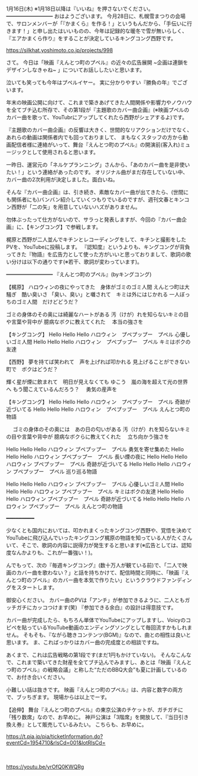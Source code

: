 1月16日(木) ※1月18日以降は『いいね』を押さないでください。
━━━━━━━━━
おはようございます。
今月28日に、札幌雪まつりの会場で、サロンメンバーが「『かまくら』を作る！」というもんだから、「手伝いに行きます！」と申し出たはいいものの、今年は記録的な暖冬で雪が無いらしく、『エアかまくら作り』をすることが決定しているキングコング西野です。

https://silkhat.yoshimoto.co.jp/projects/998

さて。
今日は「映画『えんとつ町のプペル』の近々の広告展開 ~企画は連鎖をデザインしなきゃね~ 」についてお話ししたいと思います。

泣いても笑っても今年はプペルイヤー。
実に分かりやすい『勝負の年』でございます。

年末の映画公開に向けて、これまで築きあげてきた人間関係や影響力やノウハウを全てブチ込む所存で、その第1段が『主題歌のカバー曲企画』(※映画プペルのカバー曲を歌って、YouTubrにアップしてくれたら西野がシェアするよ)です。

『主題歌のカバー曲企画』の反響は大きく、世間的なリアクションだけでなく、あれらの動画は関係者内でも回っておりまして、
まもなくスタッフの方から動画配信者様に連絡がいって、舞台『えんとつ町のプペル』の開演前(客入れ)ミュージックとして使用されると思います。

一昨日、運営元の「ネルケプランニング」さんから、「あのカバー曲を是非使いたい！」という連絡があったのです。
オリジナル曲がまだ存在していない中、カバー曲の2次利用が決定しました。面白いね。

そんな『カバー曲企画』は、引き続き、素敵なカバー曲が出てきたら、(世間にも関係者にも)バンバン紹介していくつもりでいるのですが、週刊文春とキンコン西野が「二の矢」を用意していないハズがありません。

勿体ぶったって仕方がないので、サラっと発表しますが、今回の『カバー曲企画』に、【キングコング】で参戦します。

梶原と西野が二人並んでキチンとレコーディングをして、キチンと撮影をしたPVを、YouTubeに投稿します。
『認知度』というよりも、キングコングが背負ってきた『物語』を広告力として使った方がいいと思っておりまして、歌詞の歌い分けは以下の通りです(※若干、歌詞が変わっています)。

━━━━━━━━━
『えんとつ町のプペル』(byキングコング)

【梶原】
ハロウィンの夜にやってきた　身体がゴミのゴミ人間
えんとつ町は大騒ぎ　酷い臭いさ
「臭い、臭い」と囃されて　キミは外にはじかれる
一人ぼっちのゴミ人間　だけどどうだ？

ゴミの身体のその奥には綺麗なハートがある
汚（けが）れを知らないキミの目や言葉や背中が
臆病なボクに教えてくれた　
本当の強さを

【キングコング】
Hello Hello Hello ハロウィン　プペプップー　プペル
心優しいゴミ人間
Hello Hello Hello ハロウィン　プペプップー　プペル
キミはボクの友達


【西野】
夢を持てば笑われて　声を上げれば叩かれる
見上げることができない町で　ボクはどうだ？

輝く星が煙に飲まれて　明日が見えなくても
ゆこう　嵐の海を超えて光の世界へ
もう聞こえているんだろう？　
勇気の産声を

【キングコング】
Hello Hello Hello ハロウィン　プペプップー　プペル
奇跡が近づいてる
Hello Hello Hello ハロウィン　プペプップー　プペル
えんとつ町の物語

 　
ゴミの身体のその奥には　あの日の匂いがある
汚（けが）れを知らないキミの目や言葉や背中が
臆病なボクらに教えてくれた　
立ち向かう強さを

Hello Hello Hello ハロウィン プペプップー　プペル
勇気を寄せ集めた
Hello Hello Hello ハロウィン プペプップー　プペル
長い煙の夜に
Hello Hello Hello ハロウィン プペプップー　プペル
奇跡が近づいてる
Hello Hello Hello ハロウィン プペプップー　プペル
巡り巡る物語

 Hello Hello Hello ハロウィン プペプップー　プペル
心優しいゴミ人間
Hello Hello Hello ハロウィン プペプップー　プペル
キミはボクの友達
Hello Hello Hello ハロウィン プペプップー　プペル
奇跡が近づいてる
Hello Hello Hello ハロウィン プペプップー　プペル
えんとつ町の物語

 ━━━━━━━━━

少なくとも国内においては、叩かれまくったキングコング西野や、覚悟を決めてYouTubeに飛び込んでいったキングコング梶原の物語を知っている人がたくさんいて、そこで、歌詞の内容に説得力が発生すると思います(※広告としては、認知度なんかよりも、これが一番強い！)。

んでもって、次の『毎週キングコング』(数十万人が観ている前)で、「二人で映画のカバー曲を歌わない？」と話を持ちかけて、配信時間と同時に、「映画『えんとつ町のプペル』のカバー曲を本気で作りたい」というクラウドファンディングをスタートします。

御安心ください。
カバー曲のPVは「アンチ」が参加できるように、二人ともガッチガチにカッコつけます(笑)
『参加できる余白』の設計は得意技です。

カバー曲が完成したら、もちろん単体でYouTubeにアップしますし、Voicyのコピペを貼っているYouTube動画のエンディングソングとして毎回流すかもしれません。
そもそも、『ながら聴きコンテンツ(BGM)』なので、曲との相性は良いと思います。
ま、こればっかりはカバー曲の完成度との相談ですね。

あくまで、これは広告戦略の第1段です(まだ1円もかけていない)。
そんなこんなで、これまで築いてきた財産を全てブチ込んでみますし、あとは「映画『えんとつ町のプペル』の戦略会議」と称した“ただのBBQ大会”も夏に計画しているので、お付き合いください。

小難しい話は抜きです。
映画『えんとつ町のプペル』は、内容と数字の両方で、ブッちぎます。
現場からは以上でーす。

【追伸】
舞台『えんとつ町のプペル』の東京公演のチケットが、ガチガチに「残り数席」なので、お早めに。
神戸公演は「3階席」を開放して、『当日引き換え券』として販売しているみたい。
こちらも、お早めに。

https://t.pia.jp/pia/ticketInformation.do?eventCd=1954710&rlsCd=001&lotRlsCd=

　
　

https://youtu.be/yrOfQ0KWQRg
